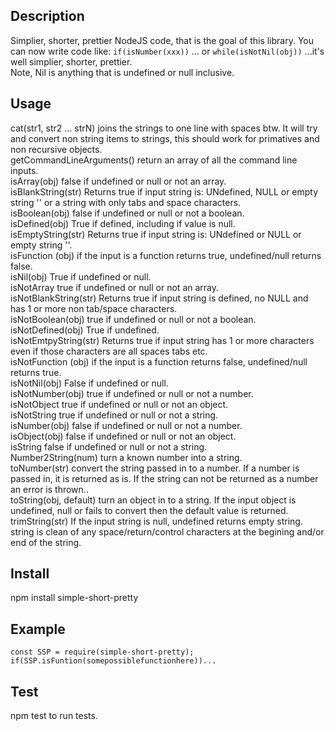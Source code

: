 ## Description

Simplier, shorter, prettier NodeJS code, that is the goal of this library. You can now write code like:
`if(isNumber(xxx))`
... or
`while(isNotNil(obj))`
...it's well simplier, shorter, prettier.   
Note, Nil is anything that is undefined or null inclusive.   

## Usage
cat(str1, str2 ... strN) joins the strings to one line with spaces btw. It will try and convert non string items to strings, this should work for primatives and non recursive objects.    
getCommandLineArguments() return an array of all the command line inputs.    
isArray(obj) false if undefined or null or not an array.    
isBlankString(str) Returns true if input string is: UNdefined, NULL or empty string '' or a string with only tabs and space characters.    
isBoolean(obj) false if undefined or null or not a boolean.    
isDefined(obj) True if defined, including if value is null.    
isEmptyString(str) Returns true if input string is: UNdefined or NULL or empty string ''.    
isFunction (obj) if the input is a function returns true, undefined/null returns false.    
isNil(obj) True if undefined or null.    
isNotArray true if undefined or null or not an array.    
isNotBlankString(str) Returns true if input string is defined, no NULL and has 1 or more non tab/space characters.    
isNotBoolean(obj) true if undefined or null or not a boolean.    
isNotDefined(obj) True if undefined.    
isNotEmtpyString(str) Returns true if input string has 1 or more characters even if those characters are all spaces tabs etc.    
isNotFunction (obj) if the input is a function returns false, undefined/null returns true.    
isNotNil(obj) False if undefined or null.    
isNotNumber(obj) true if undefined or null or not a number.    
isNotObject true if undefined or null or not an object.    
isNotString true if undefined or null or not a string.    
isNumber(obj) false if undefined or null or not a number.    
isObject(obj) false if undefined or null or not an object.    
isString false if undefined or null or not a string.    
Number2String(num) turn a known number into a string.    
toNumber(str) convert the string passed in to a number. If a number is passed in, it is returned as is. If the string can not be returned as a number an error is thrown..    
toString(obj, default) turn an object in to a string. If the input object is undefined, null or fails to convert then the default value is returned.    
trimString(str) If the input string is null, undefined returns empty string. string is clean of any space/return/control characters at the begining and/or end of the string.    

## Install
npm install simple-short-pretty

## Example
`const SSP = require(simple-short-pretty);`   
`if(SSP.isFuntion(somepossiblefunctionhere))...`   

## Test
npm test to run tests.
